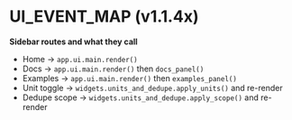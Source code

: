 # UI_EVENT_MAP (v1.1.4x)

**Sidebar routes and what they call**

- Home → `app.ui.main.render()`
- Docs → `app.ui.main.render()` then `docs_panel()`
- Examples → `app.ui.main.render()` then `examples_panel()`
- Unit toggle → `widgets.units_and_dedupe.apply_units()` and re-render
- Dedupe scope → `widgets.units_and_dedupe.apply_scope()` and re-render
